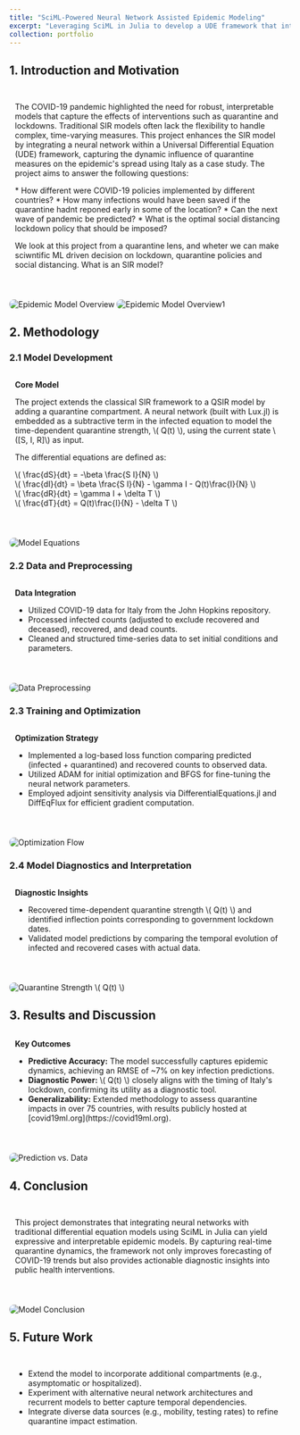 ```yaml
---
title: "SciML-Powered Neural Network Assisted Epidemic Modeling"
excerpt: "Leveraging SciML in Julia to develop a UDE framework that integrates neural networks with the SIR model for diagnosing COVID-19 quarantine effects.<br/><img src='/images/epidemic_model_thumbnail.jpg'>"
collection: portfolio
---
```


<style>
  .subpart-container {
    margin-top: 20px;
  }
  .content-row {
    display: grid;
    grid-template-columns: 2fr; /* single column for stacked images */
    /*grid-template-columns: 2fr 1fr; /* Two columns: text and images */
    gap: 20px;
    align-items: center;
    margin-bottom: 20px;
  }
  .content-text {
    padding: 10px;
  }
  .content-image {
    max-width: 100%;
    height: auto;
    border-radius: 8px;
    margin-top: 10px;
  }
  .content-title {
    font-weight: bold;
    margin-bottom: 10px;
  }
</style>

## 1. Introduction and Motivation

<div class="subpart-container">
  <div class="content-row">
    <div class="content-text">
      <p>
        The COVID-19 pandemic highlighted the need for robust, interpretable models that capture the effects of interventions such as quarantine and lockdowns. Traditional SIR models often lack the flexibility to handle complex, time-varying measures. This project enhances the SIR model by integrating a neural network within a Universal Differential Equation (UDE) framework, capturing the dynamic influence of quarantine measures on the epidemic's spread using Italy as a case study. The project aims to answer the following questions:
      </p>
        *  How different were COVID-19 policies implemented by different countries?
        *  How many infections would have been saved if the quarantine hadnt reponed early in some of the location?
        *  Can the next wave of pandemic be predicted?
        *  What is the optimal social distancing lockdown policy that should be imposed?
      <p>
We look  at this project from a quarantine lens, and wheter we can make sciwntific ML driven decision on lockdown, quarantine policies and social distancing.
What is an SIR model?
      </p>
    </div>
    <div>
      <img src="/images/epidemic_intro.jpg" alt="Epidemic Model Overview" class="content-image">
      <img src="/images/epidemic_intro1.jpg" alt="Epidemic Model Overview1" class="content-image">
    </div>
  </div>
</div>

## 2. Methodology

### 2.1 Model Development

<div class="subpart-container">
  <div class="content-row">
    <div class="content-text">
      <div class="content-title">Core Model</div>
      <p>
        The project extends the classical SIR framework to a QSIR model by adding a quarantine compartment. A neural network (built with Lux.jl) is embedded as a subtractive term in the infected equation to model the time-dependent quarantine strength, \( Q(t) \), using the current state \([S, I, R]\) as input.
      </p>
      <p>
        The differential equations are defined as:
      </p>
      <p>
        \( \frac{dS}{dt} = -\beta \frac{S I}{N} \)<br/>
        \( \frac{dI}{dt} = \beta \frac{S I}{N} - \gamma I - Q(t)\frac{I}{N} \)<br/>
        \( \frac{dR}{dt} = \gamma I + \delta T \)<br/>
        \( \frac{dT}{dt} = Q(t)\frac{I}{N} - \delta T \)
      </p>
    </div>
    <div>
      <img src="/images/model_equations.jpg" alt="Model Equations" class="content-image">
    </div>
  </div>
</div>

### 2.2 Data and Preprocessing

<div class="subpart-container">
  <div class="content-row">
    <div class="content-text">
      <div class="content-title">Data Integration</div>
      <ul>
        <li>Utilized COVID-19 data for Italy from the John Hopkins repository.</li>
        <li>Processed infected counts (adjusted to exclude recovered and deceased), recovered, and dead counts.</li>
        <li>Cleaned and structured time-series data to set initial conditions and parameters.</li>
      </ul>
    </div>
    <div>
      <img src="/images/data_preprocessing.jpg" alt="Data Preprocessing" class="content-image">
    </div>
  </div>
</div>

### 2.3 Training and Optimization

<div class="subpart-container">
  <div class="content-row">
    <div class="content-text">
      <div class="content-title">Optimization Strategy</div>
      <ul>
        <li>Implemented a log-based loss function comparing predicted (infected + quarantined) and recovered counts to observed data.</li>
        <li>Utilized ADAM for initial optimization and BFGS for fine-tuning the neural network parameters.</li>
        <li>Employed adjoint sensitivity analysis via DifferentialEquations.jl and DiffEqFlux for efficient gradient computation.</li>
      </ul>
    </div>
    <div>
      <img src="/images/optimization_flow.jpg" alt="Optimization Flow" class="content-image">
    </div>
  </div>
</div>

### 2.4 Model Diagnostics and Interpretation

<div class="subpart-container">
  <div class="content-row">
    <div class="content-text">
      <div class="content-title">Diagnostic Insights</div>
      <ul>
        <li>Recovered time-dependent quarantine strength \( Q(t) \) and identified inflection points corresponding to government lockdown dates.</li>
        <li>Validated model predictions by comparing the temporal evolution of infected and recovered cases with actual data.</li>
      </ul>
    </div>
    <div>
      <img src="/images/quarantine_strength_plot.jpg" alt="Quarantine Strength \( Q(t) \)" class="content-image">
    </div>
  </div>
</div>

## 3. Results and Discussion

<div class="subpart-container">
  <div class="content-row">
    <div class="content-text">
      <div class="content-title">Key Outcomes</div>
      <ul>
        <li><strong>Predictive Accuracy:</strong> The model successfully captures epidemic dynamics, achieving an RMSE of ~7% on key infection predictions.</li>
        <li><strong>Diagnostic Power:</strong> \( Q(t) \) closely aligns with the timing of Italy's lockdown, confirming its utility as a diagnostic tool.</li>
        <li><strong>Generalizability:</strong> Extended methodology to assess quarantine impacts in over 75 countries, with results publicly hosted at [covid19ml.org](https://covid19ml.org).</li>
      </ul>
    </div>
    <div>
      <img src="/images/prediction_vs_data.jpg" alt="Prediction vs. Data" class="content-image">
    </div>
  </div>
</div>

## 4. Conclusion

<div class="subpart-container">
  <div class="content-row">
    <div class="content-text">
      <p>
        This project demonstrates that integrating neural networks with traditional differential equation models using SciML in Julia can yield expressive and interpretable epidemic models. By capturing real-time quarantine dynamics, the framework not only improves forecasting of COVID-19 trends but also provides actionable diagnostic insights into public health interventions.
      </p>
    </div>
    <div>
      <img src="/images/model_conclusion.jpg" alt="Model Conclusion" class="content-image">
    </div>
  </div>
</div>

## 5. Future Work

<div class="subpart-container">
  <div class="content-row">
    <div class="content-text">
      <ul>
        <li>Extend the model to incorporate additional compartments (e.g., asymptomatic or hospitalized).</li>
        <li>Experiment with alternative neural network architectures and recurrent models to better capture temporal dependencies.</li>
        <li>Integrate diverse data sources (e.g., mobility, testing rates) to refine quarantine impact estimation.</li>
      </ul>
    </div>
  </div>
</div>
